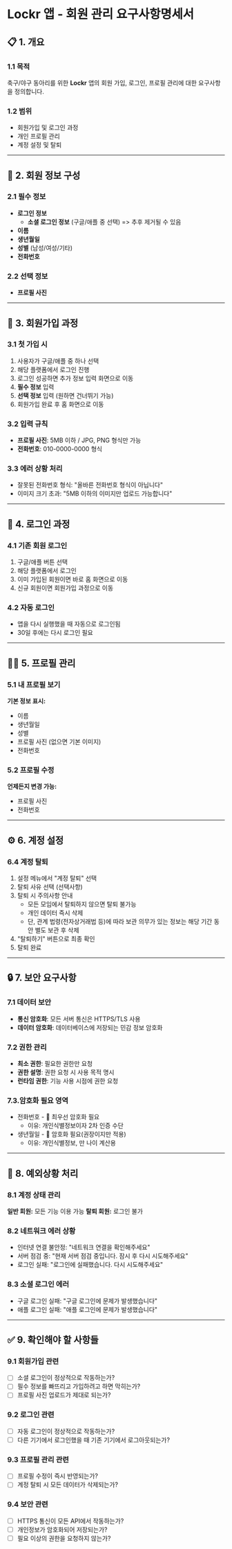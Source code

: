 # Lockr 앱 - 회원 관리 요구사항명세서

## 📋 1. 개요

### 1.1 목적

축구/야구 동아리를 위한 **Lockr** 앱의 회원 가입, 로그인, 프로필 관리에 대한 요구사항을 정의합니다.

### 1.2 범위

- 회원가입 및 로그인 과정
- 개인 프로필 관리
- 계정 설정 및 탈퇴

---

## 👤 2. 회원 정보 구성

### 2.1 필수 정보

- **로그인 정보**
    - **소셜 로그인 정보** (구글/애플 중 선택) => 추후 제거될 수 있음
- **이름**
- **생년월일**
- **성별** (남성/여성/기타)
- **전화번호**

### 2.2 선택 정보

- **프로필 사진**

---

## 🚪 3. 회원가입 과정

### 3.1 첫 가입 시

1. 사용자가 구글/애플 중 하나 선택
2. 해당 플랫폼에서 로그인 진행
3. 로그인 성공하면 추가 정보 입력 화면으로 이동
4. **필수 정보** 입력
5. **선택 정보** 입력 (원하면 건너뛰기 가능)
6. 회원가입 완료 후 홈 화면으로 이동

### 3.2 입력 규칙

- **프로필 사진**: 5MB 이하 / JPG, PNG 형식만 가능
- **전화번호**: 010-0000-0000 형식

### 3.3 에러 상황 처리

- 잘못된 전화번호 형식: "올바른 전화번호 형식이 아닙니다"
- 이미지 크기 초과: "5MB 이하의 이미지만 업로드 가능합니다"

---

## 🔐 4. 로그인 과정

### 4.1 기존 회원 로그인

1. 구글/애플 버튼 선택
2. 해당 플랫폼에서 로그인
3. 이미 가입된 회원이면 바로 홈 화면으로 이동
4. 신규 회원이면 회원가입 과정으로 이동

### 4.2 자동 로그인

- 앱을 다시 실행했을 때 자동으로 로그인됨
- 30일 후에는 다시 로그인 필요

---

## 👨‍💼 5. 프로필 관리

### 5.1 내 프로필 보기

**기본 정보 표시:**

- 이름
- 생년월일
- 성별
- 프로필 사진 (없으면 기본 이미지)
- 전화번호

### 5.2 프로필 수정

**언제든지 변경 가능:**

- 프로필 사진
- 전화번호

---

## ⚙️ 6. 계정 설정

### 6.4 계정 탈퇴

1. 설정 메뉴에서 "계정 탈퇴" 선택
2. 탈퇴 사유 선택 (선택사항)
3. 탈퇴 시 주의사항 안내
    - 모든 모임에서 탈퇴하지 않으면 탈퇴 불가능
    - 개인 데이터 즉시 삭제
    - 단, 관계 법령(전자상거래법 등)에 따라 보관 의무가 있는 정보는 해당 기간 동안 별도 보관 후 삭제
4. "탈퇴하기" 버튼으로 최종 확인
5. 탈퇴 완료

---

## 🔒 7. 보안 요구사항

### 7.1 데이터 보안

- **통신 암호화**: 모든 서버 통신은 HTTPS/TLS 사용
- **데이터 암호화**: 데이터베이스에 저장되는 민감 정보 암호화

### 7.2 권한 관리

- **최소 권한**: 필요한 권한만 요청
- **권한 설명**: 권한 요청 시 사용 목적 명시
- **런타임 권한**: 기능 사용 시점에 권한 요청

### 7.3.암호화 필요 영역

- 전화번호 - 🚨 최우선 암호화 필요
    - 이유: 개인식별정보이자 2차 인증 수단
- 생년월일 - 🚨 암호화 필요(권장이지만 적용)
    - 이유: 개인식별정보, 만 나이 계산용

---

## 🚨 8. 예외상황 처리

### 8.1 계정 상태 관리

**일반 회원:** 모든 기능 이용 가능
**탈퇴 회원:** 로그인 불가

### 8.2 네트워크 에러 상황

- 인터넷 연결 불안정: "네트워크 연결을 확인해주세요"
- 서버 점검 중: "현재 서버 점검 중입니다. 잠시 후 다시 시도해주세요"
- 로그인 실패: "로그인에 실패했습니다. 다시 시도해주세요"

### 8.3 소셜 로그인 에러

- 구글 로그인 실패: "구글 로그인에 문제가 발생했습니다"
- 애플 로그인 실패: "애플 로그인에 문제가 발생했습니다"

---

## ✅ 9. 확인해야 할 사항들

### 9.1 회원가입 관련

- [ ] 소셜 로그인이 정상적으로 작동하는가?
- [ ] 필수 정보를 빠뜨리고 가입하려고 하면 막히는가?
- [ ] 프로필 사진 업로드가 제대로 되는가?

### 9.2 로그인 관련

- [ ] 자동 로그인이 정상적으로 작동하는가?
- [ ] 다른 기기에서 로그인했을 때 기존 기기에서 로그아웃되는가?

### 9.3 프로필 관리 관련

- [ ] 프로필 수정이 즉시 반영되는가?
- [ ] 계정 탈퇴 시 모든 데이터가 삭제되는가?

### 9.4 보안 관련

- [ ] HTTPS 통신이 모든 API에서 작동하는가?
- [ ] 개인정보가 암호화되어 저장되는가?
- [ ] 필요 이상의 권한을 요청하지 않는가?
